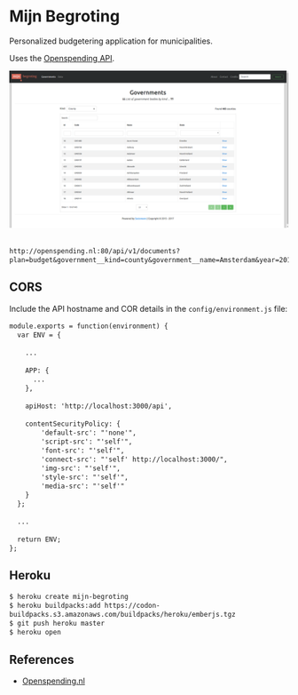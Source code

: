 # Mijn Begroting

Personalized budgetering application for municipalities.

Uses the [Openspending API](http://openspending.nl/api/v1/doc/).

![](images/screenshot-governments.png)


##

```
http://openspending.nl:80/api/v1/documents?plan=budget&government__kind=county&government__name=Amsterdam&year=2016&period=0

```

## CORS

Include the API hostname and COR details in the `config/environment.js` file:

```
module.exports = function(environment) {
  var ENV = {

    ...

    APP: {
      ...
    },

    apiHost: 'http://localhost:3000/api',

    contentSecurityPolicy: {
        'default-src': "'none'",
        'script-src': "'self'",
        'font-src': "'self'",
        'connect-src': "'self' http://localhost:3000/",
        'img-src': "'self'",
        'style-src': "'self'",
        'media-src': "'self'"
    }
  };

  ...

  return ENV;
};
```


## Heroku

```
$ heroku create mijn-begroting
$ heroku buildpacks:add https://codon-buildpacks.s3.amazonaws.com/buildpacks/heroku/emberjs.tgz
$ git push heroku master
$ heroku open
```

## References

* [Openspending.nl](http://openspending.nl/)

